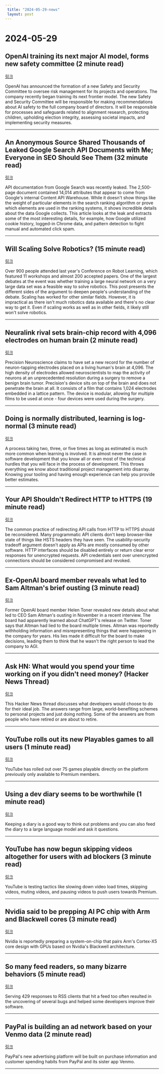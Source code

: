 ```yaml
---
 title: "2024-05-29-news"
 layout: post
---
```

<h1>2024-05-29</h1><h2>OpenAI training its next major AI model, forms new safety committee (2 minute read)</h2><p><a href="https://arstechnica.com/information-technology/2024/05/openai-training-its-next-major-ai-model-forms-new-safety-committee/?utm_source=tldrnewsletter">링크</a>  </p><p>OpenAI has announced the formation of a new Safety and Security Committee to oversee risk management for its projects and operations. The company recently began training its next frontier model. The new Safety and Security Committee will be responsible for making recommendations about AI safety to the full company board of directors. It will be responsible for processes and safeguards related to alignment research, protecting children, upholding election integrity, assessing societal impacts, and implementing security measures. </p><hr /><h2>An Anonymous Source Shared Thousands of Leaked Google Search API Documents with Me; Everyone in SEO Should See Them (32 minute read)</h2><p><a href="https://sparktoro.com/blog/an-anonymous-source-shared-thousands-of-leaked-google-search-api-documents-with-me-everyone-in-seo-should-see-them/?utm_source=tldrnewsletter">링크</a>  </p><p>API documentation from Google Search was recently leaked. The 2,500-page document contained 14,014 attributes that appear to come from Google's internal Content API Warehouse. While it doesn't show things like the weight of particular elements in the search ranking algorithm or prove which elements are used in the ranking systems, it shows incredible details about the data Google collects. This article looks at the leak and extracts some of the most interesting details, for example, how Google utilized cookie history, logged-in Chrome data, and pattern detection to fight manual and automated click spam. </p><hr /><h2>Will Scaling Solve Robotics? (15 minute read)</h2><p><a href="https://spectrum.ieee.org/solve-robotics?utm_source=tldrnewsletter">링크</a>  </p><p>Over 900 people attended last year's Conference on Robot Learning, which featured 11 workshops and almost 200 accepted papers. One of the largest debates at the event was whether training a large neural network on a very large data set was a feasible way to solve robotics. This post presents the different sides of the argument to deepen people's understanding of the debate. Scaling has worked for other similar fields. However, it is impractical as there isn't much robotics data available and there's no clear way to get it. Even if scaling works as well as in other fields, it likely still won't solve robotics. </p><hr /><h2>Neuralink rival sets brain-chip record with 4,096 electrodes on human brain (2 minute read)</h2><p><a href="https://arstechnica.com/science/2024/05/neuralink-rival-sets-brain-chip-record-with-4096-electrodes-on-human-brain/?utm_source=tldrnewsletter">링크</a>  </p><p>Precision Neuroscience claims to have set a new record for the number of neuron-tapping electrodes placed on a living human's brain at 4,096. The high density of electrodes allowed neuroscientists to map the activity of neurons at an unprecedented resolution during a surgery to remove a benign brain tumor. Precision's device sits on top of the brain and does not penetrate the brain at all. It consists of a film that contains 1,024 electrodes embedded in a lattice pattern. The device is modular, allowing for multiple films to be used at once - four devices were used during the surgery. </p><hr /><h2>Doing is normally distributed, learning is log-normal (3 minute read)</h2><p><a href="https://hiandrewquinn.github.io/til-site/posts/doing-is-normally-distributed-learning-is-log-normal/?utm_source=tldrnewsletter">링크</a>  </p><p>A process taking two, three, or five times as long as estimated is much more common when learning is involved. It is almost never the case in software development that you know all or even most of the technical hurdles that you will face in the process of development. This throws everything we know about traditional project management into disarray. Knowing your tooling and having enough experience can help you provide better estimates. </p><hr /><h2>Your API Shouldn't Redirect HTTP to HTTPS (19 minute read)</h2><p><a href="https://jviide.iki.fi/http-redirects?utm_source=tldrnewsletter">링크</a>  </p><p>The common practice of redirecting API calls from HTTP to HTTPS should be reconsidered. Many programmatic API clients don't keep browser-like state of things like HSTS headers they have seen. The usability-security tradeoff argument doesn't apply as APIs are mostly consumed by other software. HTTP interfaces should be disabled entirely or return clear error responses for unencrypted requests. API credentials sent over unencrypted connections should be considered compromised and revoked. </p><hr /><h2>Ex-OpenAI board member reveals what led to Sam Altman's brief ousting (3 minute read)</h2><p><a href="https://www.msn.com/en-ae/money/companies/ex-openai-board-member-reveals-what-led-to-sam-altman-s-brief-ousting/ar-BB1ndnZE?utm_source=tldrnewsletter">링크</a>  </p><p>Former OpenAI board member Helen Toner revealed new details about what led to CEO Sam Altman's ousting in November in a recent interview. The board had apparently learned about ChatGPT's release on Twitter. Toner says that Altman had lied to the board multiple times. Altman was reportedly withholding information and misrepresenting things that were happening in the company for years. His lies made it difficult for the board to make decisions, leading them to think that he wasn't the right person to lead the company to AGI. </p><hr /><h2>Ask HN: What would you spend your time working on if you didn't need money? (Hacker News Thread)</h2><p><a href="https://news.ycombinator.com/item?id=40500429&amp;utm_source=tldrnewsletter">링크</a>  </p><p>This Hacker News thread discusses what developers would choose to do for their ideal job. The answers range from large, world-benefiting schemes to personal projects and just doing nothing. Some of the answers are from people who have retired or are about to retire. </p><hr /><h2>YouTube rolls out its new Playables games to all users (1 minute read)</h2><p><a href="https://www.theverge.com/2024/5/28/24166363/youtube-games-playables-youtube-premium?utm_source=tldrnewsletter">링크</a>  </p><p>YouTube has rolled out over 75 games playable directly on the platform previously only available to Premium members. </p><hr /><h2>Using a dev diary seems to be worthwhile (1 minute read)</h2><p><a href="https://github.com/cozemble/breezbook/discussions/32?utm_source=tldrnewsletter">링크</a>  </p><p>Keeping a diary is a good way to think out problems and you can also feed the diary to a large language model and ask it questions. </p><hr /><h2>YouTube has now begun skipping videos altogether for users with ad blockers (3 minute read)</h2><p><a href="https://www.androidpolice.com/youtube-videos-skip-to-end-if-you-use-an-ad-blocker/?utm_source=tldrnewsletter">링크</a>  </p><p>YouTube is testing tactics like slowing down video load times, skipping videos, muting videos, and pausing videos to push users towards Premium. </p><hr /><h2>Nvidia said to be prepping AI PC chip with Arm and Blackwell cores (3 minute read)</h2><p><a href="https://www.theregister.com/2024/05/28/nvidia_ai_pc_arm_blackwell_core/?utm_source=tldrnewsletter">링크</a>  </p><p>Nvidia is reportedly preparing a system-on-chip that pairs Arm's Cortex-X5 core design with GPUs based on Nvidia's Blackwell architecture. </p><hr /><h2>So many feed readers, so many bizarre behaviors (5 minute read)</h2><p><a href="https://rachelbythebay.com/w/2024/05/27/feed/?utm_source=tldrnewsletter">링크</a>  </p><p>Serving 429 responses to RSS clients that hit a feed too often resulted in the uncovering of several bugs and helped some developers improve their software. </p><hr /><h2>PayPal is building an ad network based on your Venmo data (2 minute read)</h2><p><a href="https://www.theverge.com/2024/5/28/24166381/paypal-building-ad-network-transaction-data?utm_source=tldrnewsletter">링크</a>  </p><p>PayPal's new advertising platform will be built on purchase information and customer spending habits from PayPal and its sister app Venmo. </p><hr />